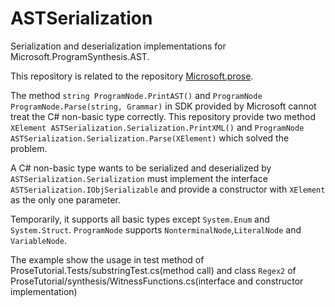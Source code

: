 # ASTSerialization
Serialization and deserialization implementations for Microsoft.ProgramSynthesis.AST.

This repository is related to the repository [Microsoft.prose](https://github.com/Microsoft/prose).

The method `string ProgramNode.PrintAST()` and `ProgramNode ProgramNode.Parse(string, Grammar)` 
in SDK provided by Microsoft cannot treat the C# non-basic type correctly. 
This repository provide two method `XElement ASTSerialization.Serialization.PrintXML()` and 
`ProgramNode ASTSerialization.Serialization.Parse(XElement)` which solved the problem.

A C# non-basic type wants to be serialized and deserialized by `ASTSerialization.Serialization`
must implement the interface `ASTSerialization.IObjSerializable` and provide a constructor
with `XElement` as the only one parameter.

Temporarily, it supports all basic types except `System.Enum` and `System.Struct`. 
`ProgramNode` supports `NonterminalNode`,`LiteralNode` and `VariableNode`.

The example show the usage in test method of ProseTutorial.Tests/substringTest.cs(method call) and class `Regex2` of
ProseTutorial/synthesis/WitnessFunctions.cs(interface and constructor implementation)
